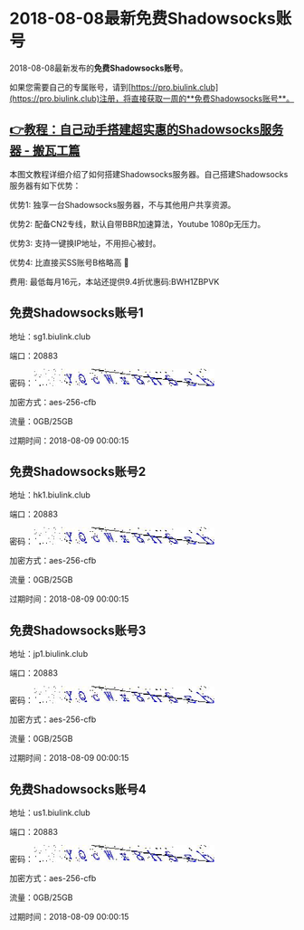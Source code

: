 # 2018-08-08最新**免费Shadowsocks账号**

2018-08-08最新发布的**免费Shadowsocks账号**。

如果您需要自己的专属账号，请到[https://pro.biulink.club](https://pro.biulink.club)注册，将直接获取一周的**免费Shadowsocks账号**。

## [👉教程：自己动手搭建超实惠的Shadowsocks服务器 - 搬瓦工篇](https://github.com/Biulink/ShadowsocksTutorials/blob/master/%E6%95%99%E6%82%A8%E8%87%AA%E5%B7%B1%E5%8A%A8%E6%89%8B%E6%90%AD%E5%BB%BA%E8%B6%85%E5%AE%9E%E6%83%A0%E7%9A%84Shadowsocks%E6%9C%8D%E5%8A%A1%E5%99%A8%20-%20%E6%90%AC%E7%93%A6%E5%B7%A5%E7%AF%87.md)
  
  本图文教程详细介绍了如何搭建Shadowsocks服务器。自己搭建Shadowsocks服务器有如下优势：

  优势1: 独享一台Shadowsocks服务器，不与其他用户共享资源。

  优势2: 配备CN2专线，默认自带BBR加速算法，Youtube 1080p无压力。

  优势3: 支持一键换IP地址，不用担心被封。

  优势4: 比直接买SS账号B格略高 🙂

  费用: 最低每月16元，本站还提供9.4折优惠码:BWH1ZBPVK  
## 免费Shadowsocks账号1

地址：sg1.biulink.club

端口：20883

密码：![免费Shadowsocks账号密码](../password/20c491c2-7783-4022-af65-0a75378240d4.jpg)

加密方式：aes-256-cfb

流量：0GB/25GB

过期时间：2018-08-09 00:00:15

## 免费Shadowsocks账号2

地址：hk1.biulink.club

端口：20883

密码：![免费Shadowsocks账号密码](../password/20c491c2-7783-4022-af65-0a75378240d4.jpg)

加密方式：aes-256-cfb

流量：0GB/25GB

过期时间：2018-08-09 00:00:15

## 免费Shadowsocks账号3

地址：jp1.biulink.club

端口：20883

密码：![免费Shadowsocks账号密码](../password/20c491c2-7783-4022-af65-0a75378240d4.jpg)

加密方式：aes-256-cfb

流量：0GB/25GB

过期时间：2018-08-09 00:00:15

## 免费Shadowsocks账号4

地址：us1.biulink.club

端口：20883

密码：![免费Shadowsocks账号密码](../password/20c491c2-7783-4022-af65-0a75378240d4.jpg)

加密方式：aes-256-cfb

流量：0GB/25GB

过期时间：2018-08-09 00:00:15

